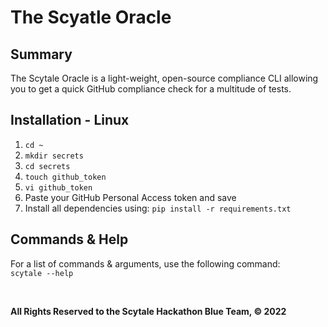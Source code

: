 # The Scyatle Oracle

## Summary

The Scytale Oracle is a light-weight, open-source compliance CLI allowing you to get a quick GitHub compliance check for
a multitude of tests.

## Installation - Linux


1. ``cd ~``
2. ``mkdir secrets``
3. ``cd secrets``
4. ``touch github_token``
5. ``vi github_token``
6. Paste your GitHub Personal Access token and save
7. Install all dependencies using: ``pip install -r requirements.txt``

## Commands & Help

For a list of commands & arguments, use the following command:  
``scytale --help``

<br>

**All Rights Reserved to the Scytale Hackathon Blue Team, &#169; 2022**
